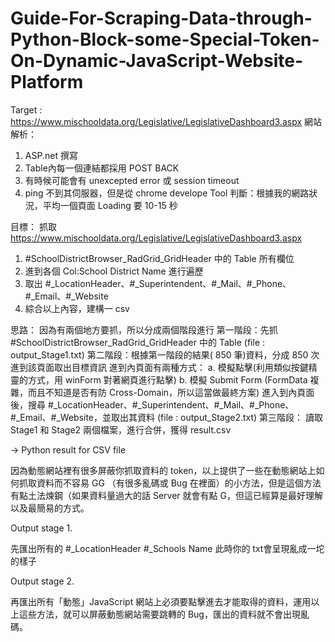 # Guide-For-Scraping-Data-through-Python-Block-some-Special-Token-On-Dynamic-JavaScript-Website-Platform
Target : https://www.mischooldata.org/Legislative/LegislativeDashboard3.aspx
網站解析：
1. ASP.net 撰寫
2. Table內每一個連結都採用 POST BACK
3. 有時候可能會有 unexcepted error 或 session timeout
4. ping 不到其伺服器，但是從 chrome develope Tool 判斷：根據我的網路狀況，平均一個頁面 Loading 要 10-15 秒

目標：
抓取 https://www.mischooldata.org/Legislative/LegislativeDashboard3.aspx
1. #SchoolDistrictBrowser_RadGrid_GridHeader 中的 Table 所有欄位
2. 進到各個 Col:School District Name 進行遍歷
3. 取出 #_LocationHeader、#_Superintendent、#_Mail、#_Phone、#_Email、#_Website
4. 綜合以上內容，建構一 csv

思路：
因為有兩個地方要抓，所以分成兩個階段進行
第一階段：先抓 #SchoolDistrictBrowser_RadGrid_GridHeader 中的 Table
(file : output_Stage1.txt)
第二階段：根據第一階段的結果( 850 筆)資料，分成 850 次進到該頁面取出目標資訊
進到內頁面有兩種方式：
a. 模擬點擊(利用類似按鍵精靈的方式，用 winForm 對著網頁進行點擊)
b. 模擬 Submit Form (FormData 複雜，而且不知道是否有防 Cross-Domain，所以這當做最終方案)
進入到內頁面後，搜尋 #_LocationHeader、#_Superintendent、#_Mail、#_Phone、#_Email、#_Website，並取出其資料
(file : output_Stage2.txt)
第三階段：
讀取 Stage1 和 Stage2 兩個檔案，進行合併，獲得 result.csv

→ Python result for CSV file

因為動態網站裡有很多屏蔽你抓取資料的 token，以上提供了一些在動態網站上如何抓取資料而不容易 GG （有很多亂碼或 Bug 在裡面）的小方法，但是這個方法有點土法煉鋼（如果資料量過大的話 Server 就會有點 G，但這已經算是最好理解以及最簡易的方式。

Output stage 1.

先匯出所有的 #_LocationHeader #_Schools Name 
此時你的 txt會呈現亂成一坨的樣子
						
Output stage 2.					 				
			
再匯出所有「動態」JavaScript 網站上必須要點擊進去才能取得的資料，運用以上這些方法，就可以屏蔽動態網站需要跳轉的 Bug，匯出的資料就不會出現亂碼。
